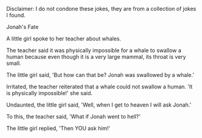 Disclaimer: I do not condone these jokes, they are from a collection of jokes I found.

Jonah's Fate

A little girl spoke to her teacher about whales. 

The teacher said it was physically impossible for a whale to swallow a human because even though it is a very large mammal, its throat is very small. 

The little girl said, 'But how can that be? Jonah was swallowed by a whale.' 

Irritated, the teacher reiterated that a whale could not swallow a human. 'It is physically impossible!' she said. 

Undaunted, the little girl said, 'Well, when I get to heaven I will ask Jonah.' 

To this, the teacher said, 'What if Jonah went to hell?' 

The little girl replied, 'Then YOU ask him!'

